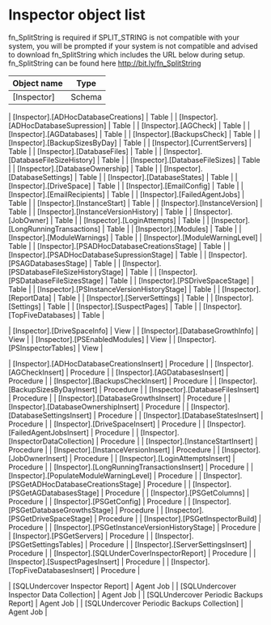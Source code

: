 # Inspector object list

fn_SplitString is required if SPLIT_STRING is not compatible with your system, you will be prompted if your system is not compatible and advised
to download fn_SplitString which includes the URL below during setup.
				  fn_SplitString can be found here http://bit.ly/fn_SplitString

| Object name | Type | 
|--------------------------------------------------|-----------------------------|
| [Inspector] | Schema | 

| [Inspector].[ADHocDatabaseCreations] | Table |
| [Inspector].[ADHocDatabaseSupression] | Table |
| [Inspector].[AGCheck] | Table |
| [Inspector].[AGDatabases] | Table |
| [Inspector].[BackupsCheck] | Table |
| [Inspector].[BackupSizesByDay] | Table |
| [Inspector].[CurrentServers] | Table |
| [Inspector].[DatabaseFiles] | Table |
| [Inspector].[DatabaseFileSizeHistory] | Table |
| [Inspector].[DatabaseFileSizes] | Table |
| [Inspector].[DatabaseOwnership] | Table |
| [Inspector].[DatabaseSettings] | Table |
| [Inspector].[DatabaseStates] | Table |
| [Inspector].[DriveSpace] | Table |
| [Inspector].[EmailConfig] | Table |
| [Inspector].[EmailRecipients] | Table |
| [Inspector].[FailedAgentJobs] | Table |
| [Inspector].[InstanceStart] | Table |
| [Inspector].[InstanceVersion] | Table |
| [Inspector].[InstanceVersionHistory] | Table |
| [Inspector].[JobOwner] | Table |
| [Inspector].[LoginAttempts] | Table |
| [Inspector].[LongRunningTransactions] | Table |
| [Inspector].[Modules] | Table |
| [Inspector].[ModuleWarnings] | Table |
| [Inspector].[ModuleWarningLevel] | Table |
| [Inspector].[PSADHocDatabaseCreationsStage] | Table |
| [Inspector].[PSADHocDatabaseSupressionStage] | Table |
| [Inspector].[PSAGDatabasesStage] | Table |
| [Inspector].[PSDatabaseFileSizeHistoryStage] | Table |
| [Inspector].[PSDatabaseFileSizesStage] | Table |
| [Inspector].[PSDriveSpaceStage] | Table |
| [Inspector].[PSInstanceVersionHistoryStage] | Table |
| [Inspector].[ReportData] | Table |
| [Inspector].[ServerSettings] | Table |
| [Inspector].[Settings] | Table |
| [Inspector].[SuspectPages] | Table |
| [Inspector].[TopFiveDatabases] | Table |

| [Inspector].[DriveSpaceInfo] | View |
| [Inspector].[DatabaseGrowthInfo] | View |
| [Inspector].[PSEnabledModules] | View |
| [Inspector].[PSInspectorTables] | View |

| [Inspector].[ADHocDatabaseCreationsInsert] | Procedure |
| [Inspector].[AGCheckInsert] | Procedure |
| [Inspector].[AGDatabasesInsert] | Procedure |
| [Inspector].[BackupsCheckInsert] | Procedure |
| [Inspector].[BackupSizesByDayInsert] | Procedure |
| [Inspector].[DatabaseFilesInsert] | Procedure |
| [Inspector].[DatabaseGrowthsInsert] | Procedure |
| [Inspector].[DatabaseOwnershipInsert] | Procedure |
| [Inspector].[DatabaseSettingsInsert] | Procedure |
| [Inspector].[DatabaseStatesInsert] | Procedure |
| [Inspector].[DriveSpaceInsert] | Procedure |
| [Inspector].[FailedAgentJobsInsert] | Procedure |
| [Inspector].[InspectorDataCollection] | Procedure |
| [Inspector].[InstanceStartInsert] | Procedure |
| [Inspector].[InstanceVersionInsert] | Procedure |
| [Inspector].[JobOwnerInsert] | Procedure |
| [Inspector].[LoginAttemptsInsert] | Procedure |
| [Inspector].[LongRunningTransactionsInsert] | Procedure |
| [Inspector].[PopulateModuleWarningLevel] | Procedure |
| [Inspector].[PSGetADHocDatabaseCreationsStage] | Procedure |
| [Inspector].[PSGetAGDatabasesStage] | Procedure |
| [Inspector].[PSGetColumns] | Procedure |
| [Inspector].[PSGetConfig] | Procedure |
| [Inspector].[PSGetDatabaseGrowthsStage] | Procedure |
| [Inspector].[PSGetDriveSpaceStage] | Procedure |
| [Inspector].[PSGetInspectorBuild] | Procedure |
| [Inspector].[PSGetInstanceVersionHistoryStage] | Procedure |
| [Inspector].[PSGetServers] | Procedure |
| [Inspector].[PSGetSettingsTables] | Procedure |
| [Inspector].[ServerSettingsInsert] | Procedure |
| [Inspector].[SQLUnderCoverInspectorReport] | Procedure |
| [Inspector].[SuspectPagesInsert] | Procedure |
| [Inspector].[TopFiveDatabasesInsert] | Procedure |

| [SQLUndercover Inspector Report] | Agent Job |
| [SQLUndercover Inspector Data Collection] | Agent Job |
| [SQLUndercover Periodic Backups Report] | Agent Job |
| [SQLUndercover Periodic Backups Collection] | Agent Job |
